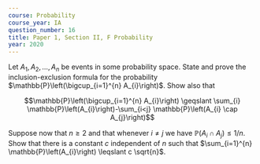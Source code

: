 ```yaml
---
course: Probability
course_year: IA
question_number: 16
title: Paper 1, Section II, F Probability
year: 2020
---
```




Let $A_{1}, A_{2}, \ldots, A_{n}$ be events in some probability space. State and prove the inclusion-exclusion formula for the probability $\mathbb{P}\left(\bigcup_{i=1}^{n} A_{i}\right)$. Show also that

$$\mathbb{P}\left(\bigcup_{i=1}^{n} A_{i}\right) \geqslant \sum_{i} \mathbb{P}\left(A_{i}\right)-\sum_{i<j} \mathbb{P}\left(A_{i} \cap A_{j}\right)$$

Suppose now that $n \geqslant 2$ and that whenever $i \neq j$ we have $\mathbb{P}\left(A_{i} \cap A_{j}\right) \leqslant 1 / n$. Show that there is a constant $c$ independent of $n$ such that $\sum_{i=1}^{n} \mathbb{P}\left(A_{i}\right) \leqslant c \sqrt{n}$.
